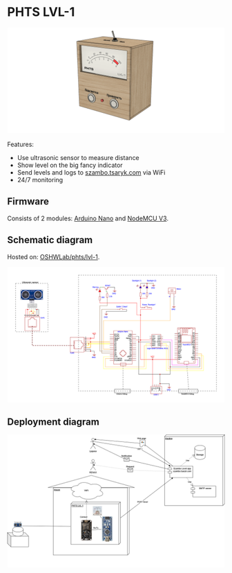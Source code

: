 # PHTS LVL-1

![](./doc/model.png)

Features:

- Use ultrasonic sensor to measure distance
- Show level on the big fancy indicator
- Send levels and logs to [szambo.tsaryk.com] via WiFi
- 24/7 monitoring

## Firmware

Consists of 2 modules: [Arduino Nano](./arduino) and [NodeMCU V3](./nodemcu).

## Schematic diagram

Hosted on: [OSHWLab/phts/lvl-1](https://oshwlab.com/phts/lvl-1).

![](./doc/schema.png)

## Deployment diagram

![](./doc/deployment.png)

[szambo.tsaryk.com]: https://github.com/phts/szambo.tsaryk.com
